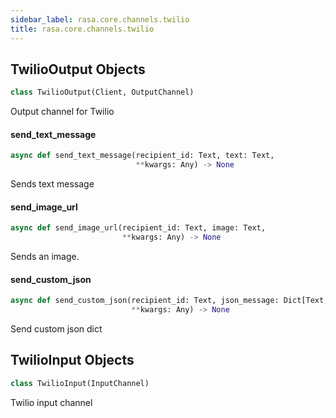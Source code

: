 ```yaml
---
sidebar_label: rasa.core.channels.twilio
title: rasa.core.channels.twilio
---
```

## TwilioOutput Objects

```python
class TwilioOutput(Client, OutputChannel)
```

Output channel for Twilio

#### send\_text\_message

```python
async def send_text_message(recipient_id: Text, text: Text,
                            **kwargs: Any) -> None
```

Sends text message

#### send\_image\_url

```python
async def send_image_url(recipient_id: Text, image: Text,
                         **kwargs: Any) -> None
```

Sends an image.

#### send\_custom\_json

```python
async def send_custom_json(recipient_id: Text, json_message: Dict[Text, Any],
                           **kwargs: Any) -> None
```

Send custom json dict

## TwilioInput Objects

```python
class TwilioInput(InputChannel)
```

Twilio input channel

